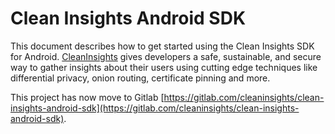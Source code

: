 Clean Insights Android SDK
========================

This document describes how to get started using the Clean Insights SDK for Android. 
[CleanInsights](https://cleaninsights.org) gives developers a safe, sustainable, and secure way to gather insights about their users using cutting edge techniques like differential privacy, onion routing, certificate pinning and more.

This project has now move to Gitlab [https://gitlab.com/cleaninsights/clean-insights-android-sdk](https://gitlab.com/cleaninsights/clean-insights-android-sdk).
